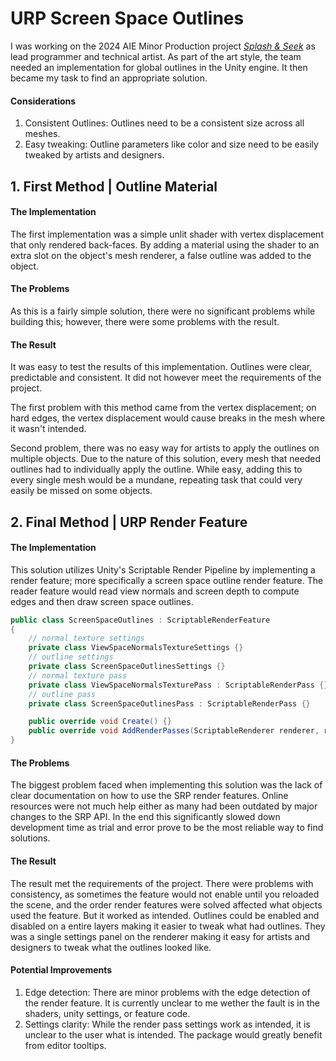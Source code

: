 # URP Screen Space Outlines

I was working on the 2024 AIE Minor Production project [*Splash & Seek*](https://aieseattle.itch.io/splashseek) as lead programmer and technical artist. As part of the art style, the team needed an implementation for global outlines in the Unity engine. It then became my task to find an appropriate solution.

#### Considerations
1. Consistent Outlines: Outlines need to be a consistent size across all meshes.
2. Easy tweaking: Outline parameters like color and size need to be easily tweaked by artists and designers.

## 1. First Method | Outline Material

#### The Implementation
The first implementation was a simple unlit shader with vertex displacement that only rendered back-faces. By adding a material using the shader to an extra slot on the object's mesh renderer, a false outline was added to the object.

#### The Problems
As this is a fairly simple solution, there were no significant problems while building this; however, there were some problems with the result.

#### The Result
It was easy to test the results of this implementation. Outlines were clear, predictable and consistent. It did not however meet the requirements of the project.

The first problem with this method came from the vertex displacement; on hard edges, the vertex displacement would cause breaks in the mesh where it wasn't intended.

Second problem, there was no easy way for artists to apply the outlines on multiple objects. Due to the nature of this solution, every mesh that needed outlines had to individually apply the outline. While easy, adding this to every single mesh would be a mundane, repeating task that could very easily be missed on some objects. 

## 2. Final Method | URP Render Feature

#### The Implementation
This solution utilizes Unity's Scriptable Render Pipeline by implementing a render feature; more specifically a screen space outline render feature. The reader feature would read view normals and screen depth to compute edges and then draw screen space outlines.

```csharp
public class ScreenSpaceOutlines : ScriptableRenderFeature
{
    // normal texture settings
    private class ViewSpaceNormalsTextureSettings {}
    // outline settings
    private class ScreenSpaceOutlinesSettings {}
    // normal texture pass
    private class ViewSpaceNormalsTexturePass : ScriptableRenderPass {}
    // outline pass
    private class ScreenSpaceOutlinesPass : ScriptableRenderPass {}

    public override void Create() {}
    public override void AddRenderPasses(ScriptableRenderer renderer, ref RenderingData renderingData) {}
}
```

#### The Problems
The biggest problem faced when implementing this solution was the lack of clear documentation on how to use the SRP render features. Online resources were not much help either as many had been outdated by major changes to the SRP API. In the end this significantly slowed down development time as trial and error prove to be the most reliable way to find solutions.

#### The Result
The result met the requirements of the project. There were problems with consistency, as sometimes the feature would not enable until you reloaded the scene, and the order render features were solved affected what objects used the feature. But it worked as intended. Outlines could be enabled and disabled on a entire layers making it easier to tweak what had outlines. They was a single settings panel on the renderer making it easy for artists and designers to tweak what the outlines looked like.

#### Potential Improvements
1. Edge detection: There are minor problems with the edge detection of the render feature. It is currently unclear to me wether the fault is in the shaders, unity settings, or feature code.
2. Settings clarity: While the render pass settings work as intended, it is unclear to the user what is intended. The package would greatly benefit from editor tooltips.
